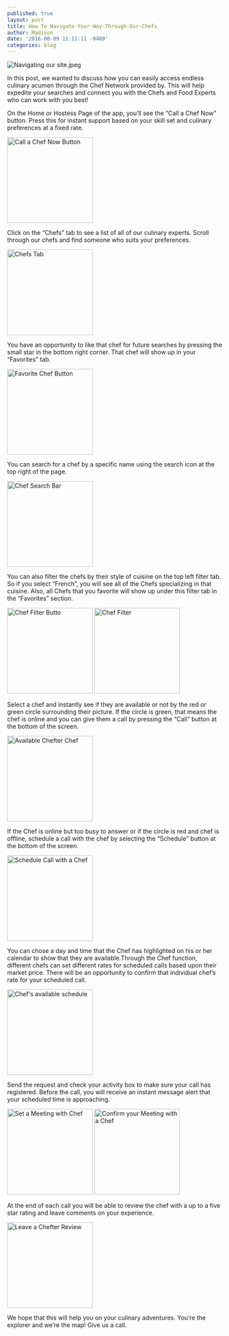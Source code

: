 ```yaml
---
published: true
layout: post
title: How To Navigate-Your-Way-Through-Our-Chefs
author: Madison
date: '2016-08-09 11:11:11 -0400'
categories: blog
---
```

![Navigating our site.jpeg]({{site.baseurl}}/img/phone1.jpeg)

In this post, we wanted to discuss how you can easily access endless culinary acumen through the Chef Network provided by. This will help expedite your searches and connect you with the Chefs and Food Experts who can work with you best!

On the Home or Hostess Page of the app, you’ll see the “Call a Chef Now” button. Press this for instant support based on your skill set and culinary preferences at a fixed rate.

<img src="{{site.baseurl}}/img/1.jpg" alt="Call a Chef Now Button" width="200px">

Click on the “Chefs” tab to see a list of all of our culinary experts. Scroll through our chefs and find someone who suits your preferences.  

<img src="{{site.baseurl}}/img/2.jpg" alt="Chefs Tab" width="200px">

You have an opportunity to like that chef for future searches by pressing the small star in the bottom right corner. That chef will show up in your “Favorites” tab.

<img src="{{site.baseurl}}/img/3.jpg" alt="Favorite Chef Button" width="200px">

You can search for a chef by a specific name using the search icon at the top right of the page. 

<img src="{{site.baseurl}}/img/4.jpg" alt="Chef Search Bar" width="200px">

You can also filter the chefs by their style of cuisine on the top left filter tab. So if you select “French”, you will see all of the Chefs specializing in that cuisine. Also, all Chefs that you favorite will show up under this filter tab in the “Favorites” section. 

<img src="{{site.baseurl}}/img/5.jpg" alt="Chef Filter Butto" width="200px">
<img src="{{site.baseurl}}/img/6.jpg" alt="Chef Filter" width="200px">

Select a chef and instantly see if they are available or not by the red or green circle surrounding their picture. If the circle is green, that means the chef is online and you can give them a call by pressing the “Call” button at the bottom of the screen.

<img src="{{site.baseurl}}/img/7.jpg" alt="Available Chefter Chef" width="200px">

If the Chef is online but too busy to answer or if the circle is red and chef is offline, schedule a call with the chef by selecting the “Schedule” button at the bottom of the screen. 

<img src="{{site.baseurl}}/img/11.redcirclechef:schedulecall.jpg" alt="Schedule Call with a Chef" width="200px">

You can chose a day and time that the Chef has highlighted on his or her calendar to show that they are available.Through the Chef function, different chefs can set different rates for scheduled calls based upon their market price. There will be an opportunity to confirm that individual chef’s rate for your scheduled call. 

<img src="{{site.baseurl}}/img/12.dayandtimeavailable:schedulecallbutton.jpg" alt="Chef's available schedule" width="200px">

Send the request and check your activity box to make sure your call has registered. Before the call, you will receive an instant message alert that your scheduled time is approaching. 

<img src="{{site.baseurl}}/img/13.sendrequestchedule.jpg" alt="Set a Meeting with Chef" width="200px">
<img src="{{site.baseurl}}/img/14.activityscheduleconfirm.jpg" alt="Confirm your Meeting with a Chef" width="200px">

At the end of each call you will be able to review the chef with a up to a five star rating and leave comments on your experience. 

<img src="{{site.baseurl}}/img/15.review.jpg" alt="Leave a Chefter Review" width="200px">

We hope that this will help you on your culinary adventures. You’re the explorer and we’re the map! Give us a call. 
